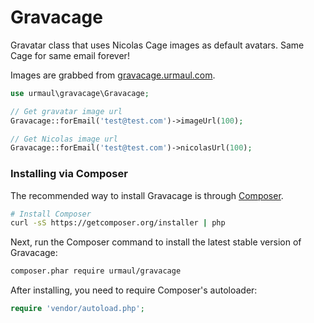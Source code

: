# Gravacage

Gravatar class that uses Nicolas Cage images as default avatars. Same Cage for same email forever!

Images are grabbed from [gravacage.urmaul.com](http://gravacage.urmaul.com/).

```php
use urmaul\gravacage\Gravacage;

// Get gravatar image url
Gravacage::forEmail('test@test.com')->imageUrl(100);

// Get Nicolas image url
Gravacage::forEmail('test@test.com')->nicolasUrl(100);
```

### Installing via Composer

The recommended way to install Gravacage is through [Composer](http://getcomposer.org).

```bash
# Install Composer
curl -sS https://getcomposer.org/installer | php
```

Next, run the Composer command to install the latest stable version of Gravacage:

```bash
composer.phar require urmaul/gravacage
```

After installing, you need to require Composer's autoloader:

```php
require 'vendor/autoload.php';
```
